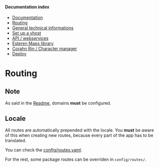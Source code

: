 
#### Documentation index

* [Documentation](../README.md)
* [Routing](routing.md)
* [General technical informations](technical.md)
* [Set up a vhost](vhosts.md)
* [API / webservices](api.md)
* [Esteren Maps library](maps.md)
* [Corahn Rin / Character manager](character_manager.md)
* [Deploy](deploy.md)

# Routing

## Note

As said in the [Readme](../README.md#subdomains), domains **must** be configured.

## Locale

All routes are automatically prepended with the locale.
You **must** be aware of this when creating new routes, because every part of the app has to be translated.

You can check the [config/routes.yaml](config/routes.yaml).

For the rest, some package routes can be overriden in `config/routes/`.
